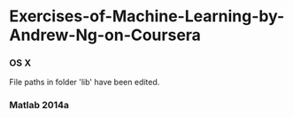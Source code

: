 # Exercises-of-Machine-Learning-by-Andrew-Ng-on-Coursera


### OS X
File paths in folder 'lib'  have been edited.

### Matlab 2014a


